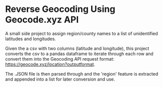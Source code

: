 # Reverse Geocoding Using Geocode.xyz API

A small side project to assign region/county names to a list of unidentified latitudes and longitudes.

Given the a csv with two columns (latitude and longitude), this project converts the csv to a pandas dataframe to iterate through each row and convert them into the Geocoding API request format: https://geocode.xyz/location?outputformat.

The .JSON file is then parsed through and the 'region' feature is extracted and appended into a list for later conversion and use.
